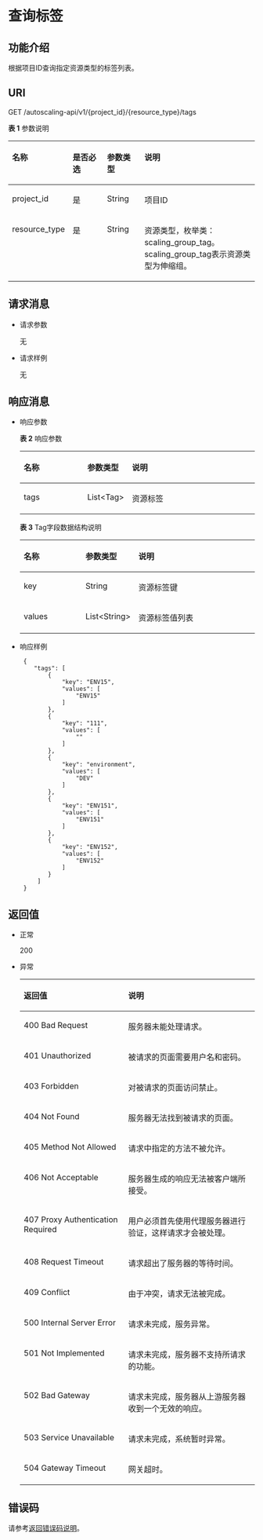 # 查询标签<a name="ZH-CN_TOPIC_0066763617"></a>

## 功能介绍<a name="section35616396114129"></a>

根据项目ID查询指定资源类型的标签列表。

## URI<a name="section60331580114129"></a>

GET /autoscaling-api/v1/\{project\_id\}/\{resource\_type\}/tags

**表 1**  参数说明

<a name="table6195496114129"></a>
<table><thead align="left"><tr id="row9584089114129"><th class="cellrowborder" valign="top" width="23.46765323467653%" id="mcps1.2.5.1.1"><p id="p38113769114129"><a name="p38113769114129"></a><a name="p38113769114129"></a>名称</p>
</th>
<th class="cellrowborder" valign="top" width="14.288571142885711%" id="mcps1.2.5.1.2"><p id="p207602114129"><a name="p207602114129"></a><a name="p207602114129"></a>是否必选</p>
</th>
<th class="cellrowborder" valign="top" width="15.308469153084694%" id="mcps1.2.5.1.3"><p id="p16815771114129"><a name="p16815771114129"></a><a name="p16815771114129"></a>参数类型</p>
</th>
<th class="cellrowborder" valign="top" width="46.93530646935306%" id="mcps1.2.5.1.4"><p id="p19900172114129"><a name="p19900172114129"></a><a name="p19900172114129"></a>说明</p>
</th>
</tr>
</thead>
<tbody><tr id="row1301230114129"><td class="cellrowborder" valign="top" width="23.46765323467653%" headers="mcps1.2.5.1.1 "><p id="p09771712145519"><a name="p09771712145519"></a><a name="p09771712145519"></a>project_id</p>
</td>
<td class="cellrowborder" valign="top" width="14.288571142885711%" headers="mcps1.2.5.1.2 "><p id="p159771212125512"><a name="p159771212125512"></a><a name="p159771212125512"></a>是</p>
</td>
<td class="cellrowborder" valign="top" width="15.308469153084694%" headers="mcps1.2.5.1.3 "><p id="p297761225514"><a name="p297761225514"></a><a name="p297761225514"></a>String</p>
</td>
<td class="cellrowborder" valign="top" width="46.93530646935306%" headers="mcps1.2.5.1.4 "><p id="p36520930"><a name="p36520930"></a><a name="p36520930"></a>项目ID</p>
</td>
</tr>
<tr id="row28017490114129"><td class="cellrowborder" valign="top" width="23.46765323467653%" headers="mcps1.2.5.1.1 "><p id="p297711225519"><a name="p297711225519"></a><a name="p297711225519"></a>resource_type</p>
</td>
<td class="cellrowborder" valign="top" width="14.288571142885711%" headers="mcps1.2.5.1.2 "><p id="p1797713126559"><a name="p1797713126559"></a><a name="p1797713126559"></a>是</p>
</td>
<td class="cellrowborder" valign="top" width="15.308469153084694%" headers="mcps1.2.5.1.3 "><p id="p10977712195517"><a name="p10977712195517"></a><a name="p10977712195517"></a>String</p>
</td>
<td class="cellrowborder" valign="top" width="46.93530646935306%" headers="mcps1.2.5.1.4 "><p id="p197701245516"><a name="p197701245516"></a><a name="p197701245516"></a>资源类型，枚举类：scaling_group_tag。scaling_group_tag表示资源类型为伸缩组。</p>
</td>
</tr>
</tbody>
</table>

## 请求消息<a name="section45408733114129"></a>

-   请求参数

    无

-   请求样例

    无


## 响应消息<a name="section18297044114129"></a>

-   响应参数

    **表 2**  响应参数

    <a name="table56258812114129"></a>
    <table><thead align="left"><tr id="row32761424114129"><th class="cellrowborder" valign="top" width="27.27%" id="mcps1.2.4.1.1"><p id="p36429715114129"><a name="p36429715114129"></a><a name="p36429715114129"></a>名称</p>
    </th>
    <th class="cellrowborder" valign="top" width="18.18%" id="mcps1.2.4.1.2"><p id="p65125782114129"><a name="p65125782114129"></a><a name="p65125782114129"></a>参数类型</p>
    </th>
    <th class="cellrowborder" valign="top" width="54.55%" id="mcps1.2.4.1.3"><p id="p40696961114129"><a name="p40696961114129"></a><a name="p40696961114129"></a>说明</p>
    </th>
    </tr>
    </thead>
    <tbody><tr id="row8119549114129"><td class="cellrowborder" valign="top" width="27.27%" headers="mcps1.2.4.1.1 "><p id="p53703729114129"><a name="p53703729114129"></a><a name="p53703729114129"></a>tags</p>
    </td>
    <td class="cellrowborder" valign="top" width="18.18%" headers="mcps1.2.4.1.2 "><p id="p55034822114129"><a name="p55034822114129"></a><a name="p55034822114129"></a>List&lt;Tag&gt;</p>
    </td>
    <td class="cellrowborder" valign="top" width="54.55%" headers="mcps1.2.4.1.3 "><p id="p28635620114129"><a name="p28635620114129"></a><a name="p28635620114129"></a>资源标签</p>
    </td>
    </tr>
    </tbody>
    </table>

    **表 3**  Tag字段数据结构说明

    <a name="table40593624114129"></a>
    <table><thead align="left"><tr id="row32533742114129"><th class="cellrowborder" valign="top" width="27.27%" id="mcps1.2.4.1.1"><p id="p17987463114129"><a name="p17987463114129"></a><a name="p17987463114129"></a>名称</p>
    </th>
    <th class="cellrowborder" valign="top" width="18.18%" id="mcps1.2.4.1.2"><p id="p47698368114129"><a name="p47698368114129"></a><a name="p47698368114129"></a>参数类型</p>
    </th>
    <th class="cellrowborder" valign="top" width="54.55%" id="mcps1.2.4.1.3"><p id="p38362561114129"><a name="p38362561114129"></a><a name="p38362561114129"></a>说明</p>
    </th>
    </tr>
    </thead>
    <tbody><tr id="row20359731114129"><td class="cellrowborder" valign="top" width="27.27%" headers="mcps1.2.4.1.1 "><p id="p123961037115511"><a name="p123961037115511"></a><a name="p123961037115511"></a>key</p>
    </td>
    <td class="cellrowborder" valign="top" width="18.18%" headers="mcps1.2.4.1.2 "><p id="p123961371557"><a name="p123961371557"></a><a name="p123961371557"></a>String</p>
    </td>
    <td class="cellrowborder" valign="top" width="54.55%" headers="mcps1.2.4.1.3 "><p id="p173961537205510"><a name="p173961537205510"></a><a name="p173961537205510"></a>资源标签键</p>
    </td>
    </tr>
    <tr id="row36080156114129"><td class="cellrowborder" valign="top" width="27.27%" headers="mcps1.2.4.1.1 "><p id="p1396103711552"><a name="p1396103711552"></a><a name="p1396103711552"></a>values</p>
    </td>
    <td class="cellrowborder" valign="top" width="18.18%" headers="mcps1.2.4.1.2 "><p id="p19396173765510"><a name="p19396173765510"></a><a name="p19396173765510"></a>List&lt;String&gt;</p>
    </td>
    <td class="cellrowborder" valign="top" width="54.55%" headers="mcps1.2.4.1.3 "><p id="p1339619370557"><a name="p1339619370557"></a><a name="p1339619370557"></a>资源标签值列表</p>
    </td>
    </tr>
    </tbody>
    </table>


-   响应样例

    ```
     {
        "tags": [
            {
                "key": "ENV15",
                "values": [
                    "ENV15"
                ]
            },
            {
                "key": "111",
                "values": [
                    ""
                ]
            },
            {
                "key": "environment",
                "values": [
                    "DEV"
                ]
            },
            {
                "key": "ENV151",
                "values": [
                    "ENV151"
                ]
            },
            {
                "key": "ENV152",
                "values": [
                    "ENV152"
                ]
            }
         ]
     }
    
    ```


## 返回值<a name="section16422356114129"></a>

-   正常

    200

-   异常

    <a name="table5682301114129"></a>
    <table><thead align="left"><tr id="row57025015114129"><th class="cellrowborder" valign="top" width="44.440000000000005%" id="mcps1.1.3.1.1"><p id="p55623469114129"><a name="p55623469114129"></a><a name="p55623469114129"></a>返回值</p>
    </th>
    <th class="cellrowborder" valign="top" width="55.559999999999995%" id="mcps1.1.3.1.2"><p id="p9207140114129"><a name="p9207140114129"></a><a name="p9207140114129"></a>说明</p>
    </th>
    </tr>
    </thead>
    <tbody><tr id="row7580867114129"><td class="cellrowborder" valign="top" width="44.440000000000005%" headers="mcps1.1.3.1.1 "><p id="p10070515114129"><a name="p10070515114129"></a><a name="p10070515114129"></a>400 Bad Request</p>
    </td>
    <td class="cellrowborder" valign="top" width="55.559999999999995%" headers="mcps1.1.3.1.2 "><p id="p10405404114129"><a name="p10405404114129"></a><a name="p10405404114129"></a>服务器未能处理请求。</p>
    </td>
    </tr>
    <tr id="row26539773114129"><td class="cellrowborder" valign="top" width="44.440000000000005%" headers="mcps1.1.3.1.1 "><p id="p2237965114129"><a name="p2237965114129"></a><a name="p2237965114129"></a>401 Unauthorized</p>
    </td>
    <td class="cellrowborder" valign="top" width="55.559999999999995%" headers="mcps1.1.3.1.2 "><p id="p47057449114129"><a name="p47057449114129"></a><a name="p47057449114129"></a>被请求的页面需要用户名和密码。</p>
    </td>
    </tr>
    <tr id="row20863864114129"><td class="cellrowborder" valign="top" width="44.440000000000005%" headers="mcps1.1.3.1.1 "><p id="p12251410114129"><a name="p12251410114129"></a><a name="p12251410114129"></a>403 Forbidden</p>
    </td>
    <td class="cellrowborder" valign="top" width="55.559999999999995%" headers="mcps1.1.3.1.2 "><p id="p52840173114129"><a name="p52840173114129"></a><a name="p52840173114129"></a>对被请求的页面访问禁止。</p>
    </td>
    </tr>
    <tr id="row5799514114129"><td class="cellrowborder" valign="top" width="44.440000000000005%" headers="mcps1.1.3.1.1 "><p id="p67107513114129"><a name="p67107513114129"></a><a name="p67107513114129"></a>404 Not Found</p>
    </td>
    <td class="cellrowborder" valign="top" width="55.559999999999995%" headers="mcps1.1.3.1.2 "><p id="p66999468114129"><a name="p66999468114129"></a><a name="p66999468114129"></a>服务器无法找到被请求的页面。</p>
    </td>
    </tr>
    <tr id="row66124305114129"><td class="cellrowborder" valign="top" width="44.440000000000005%" headers="mcps1.1.3.1.1 "><p id="p54468478114129"><a name="p54468478114129"></a><a name="p54468478114129"></a>405 Method Not Allowed</p>
    </td>
    <td class="cellrowborder" valign="top" width="55.559999999999995%" headers="mcps1.1.3.1.2 "><p id="p49870579114129"><a name="p49870579114129"></a><a name="p49870579114129"></a>请求中指定的方法不被允许。</p>
    </td>
    </tr>
    <tr id="row46182033114129"><td class="cellrowborder" valign="top" width="44.440000000000005%" headers="mcps1.1.3.1.1 "><p id="p49757158114129"><a name="p49757158114129"></a><a name="p49757158114129"></a>406 Not Acceptable</p>
    </td>
    <td class="cellrowborder" valign="top" width="55.559999999999995%" headers="mcps1.1.3.1.2 "><p id="p3797975114129"><a name="p3797975114129"></a><a name="p3797975114129"></a>服务器生成的响应无法被客户端所接受。</p>
    </td>
    </tr>
    <tr id="row34181782114129"><td class="cellrowborder" valign="top" width="44.440000000000005%" headers="mcps1.1.3.1.1 "><p id="p17260990114129"><a name="p17260990114129"></a><a name="p17260990114129"></a>407 Proxy Authentication Required</p>
    </td>
    <td class="cellrowborder" valign="top" width="55.559999999999995%" headers="mcps1.1.3.1.2 "><p id="p55962934114129"><a name="p55962934114129"></a><a name="p55962934114129"></a>用户必须首先使用代理服务器进行验证，这样请求才会被处理。</p>
    </td>
    </tr>
    <tr id="row33904359114129"><td class="cellrowborder" valign="top" width="44.440000000000005%" headers="mcps1.1.3.1.1 "><p id="p61898587114129"><a name="p61898587114129"></a><a name="p61898587114129"></a>408 Request Timeout</p>
    </td>
    <td class="cellrowborder" valign="top" width="55.559999999999995%" headers="mcps1.1.3.1.2 "><p id="p47729651114129"><a name="p47729651114129"></a><a name="p47729651114129"></a>请求超出了服务器的等待时间。</p>
    </td>
    </tr>
    <tr id="row26913680114129"><td class="cellrowborder" valign="top" width="44.440000000000005%" headers="mcps1.1.3.1.1 "><p id="p32524506114129"><a name="p32524506114129"></a><a name="p32524506114129"></a>409 Conflict</p>
    </td>
    <td class="cellrowborder" valign="top" width="55.559999999999995%" headers="mcps1.1.3.1.2 "><p id="p17239357114129"><a name="p17239357114129"></a><a name="p17239357114129"></a>由于冲突，请求无法被完成。</p>
    </td>
    </tr>
    <tr id="row20936487114129"><td class="cellrowborder" valign="top" width="44.440000000000005%" headers="mcps1.1.3.1.1 "><p id="p18133857114129"><a name="p18133857114129"></a><a name="p18133857114129"></a>500 Internal Server Error</p>
    </td>
    <td class="cellrowborder" valign="top" width="55.559999999999995%" headers="mcps1.1.3.1.2 "><p id="p59556295114129"><a name="p59556295114129"></a><a name="p59556295114129"></a>请求未完成，服务异常。</p>
    </td>
    </tr>
    <tr id="row66244615114129"><td class="cellrowborder" valign="top" width="44.440000000000005%" headers="mcps1.1.3.1.1 "><p id="p64213595114129"><a name="p64213595114129"></a><a name="p64213595114129"></a>501 Not Implemented</p>
    </td>
    <td class="cellrowborder" valign="top" width="55.559999999999995%" headers="mcps1.1.3.1.2 "><p id="p33918736114129"><a name="p33918736114129"></a><a name="p33918736114129"></a>请求未完成，服务器不支持所请求的功能。</p>
    </td>
    </tr>
    <tr id="row36833174114129"><td class="cellrowborder" valign="top" width="44.440000000000005%" headers="mcps1.1.3.1.1 "><p id="p30697151114129"><a name="p30697151114129"></a><a name="p30697151114129"></a>502 Bad Gateway</p>
    </td>
    <td class="cellrowborder" valign="top" width="55.559999999999995%" headers="mcps1.1.3.1.2 "><p id="p3441308114129"><a name="p3441308114129"></a><a name="p3441308114129"></a>请求未完成，服务器从上游服务器收到一个无效的响应。</p>
    </td>
    </tr>
    <tr id="row30971778114129"><td class="cellrowborder" valign="top" width="44.440000000000005%" headers="mcps1.1.3.1.1 "><p id="p25686089114129"><a name="p25686089114129"></a><a name="p25686089114129"></a>503 Service Unavailable</p>
    </td>
    <td class="cellrowborder" valign="top" width="55.559999999999995%" headers="mcps1.1.3.1.2 "><p id="p198456114129"><a name="p198456114129"></a><a name="p198456114129"></a>请求未完成，系统暂时异常。</p>
    </td>
    </tr>
    <tr id="row1786111114129"><td class="cellrowborder" valign="top" width="44.440000000000005%" headers="mcps1.1.3.1.1 "><p id="p10457278114129"><a name="p10457278114129"></a><a name="p10457278114129"></a>504 Gateway Timeout</p>
    </td>
    <td class="cellrowborder" valign="top" width="55.559999999999995%" headers="mcps1.1.3.1.2 "><p id="p41733178114129"><a name="p41733178114129"></a><a name="p41733178114129"></a>网关超时。</p>
    </td>
    </tr>
    </tbody>
    </table>


## 错误码<a name="section17669131616110"></a>

请参考[返回错误码说明](返回错误码说明.md)。

